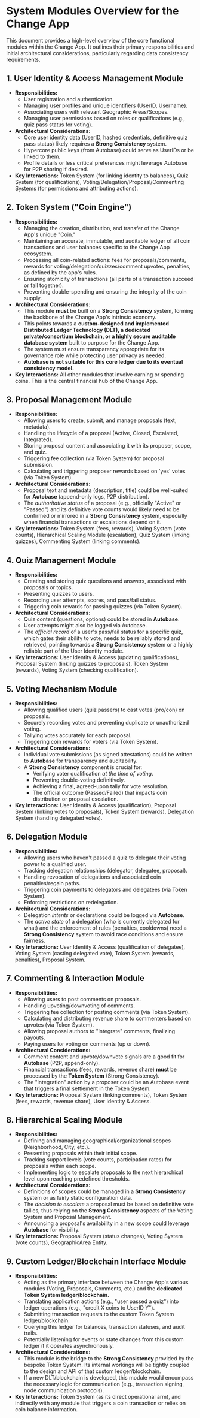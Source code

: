 # System Modules Overview for the Change App

This document provides a high-level overview of the core functional modules within the Change App. It outlines their primary responsibilities and initial architectural considerations, particularly regarding data consistency requirements.

## 1. User Identity & Access Management Module
   - **Responsibilities:**
     - User registration and authentication.
     - Managing user profiles and unique identifiers (UserID, Username).
     - Associating users with relevant Geographic Areas/Scopes.
     - Managing user permissions based on roles or qualifications (e.g., quiz pass status for voting).
   - **Architectural Considerations:**
     - Core user identity data (UserID, hashed credentials, definitive quiz pass status) likely requires a **Strong Consistency** system.
     - Hypercore public keys (from Autobase) could serve as UserIDs or be linked to them.
     - Profile details or less critical preferences might leverage Autobase for P2P sharing if desired.
   - **Key Interactions:** Token System (for linking identity to balances), Quiz System (for qualifications), Voting/Delegation/Proposal/Commenting Systems (for permissions and attributing actions).

## 2. Token System ("Coin Engine")
   - **Responsibilities:**
     - Managing the creation, distribution, and transfer of the Change App's unique "Coin."
     - Maintaining an accurate, immutable, and auditable ledger of all coin transactions and user balances specific to the Change App ecosystem.
     - Processing all coin-related actions: fees for proposals/comments, rewards for voting/delegation/quizzes/comment upvotes, penalties, as defined by the app's rules.
     - Ensuring atomicity of transactions (all parts of a transaction succeed or fail together).
     - Preventing double-spending and ensuring the integrity of the coin supply.
   - **Architectural Considerations:**
     - This module **must** be built on a **Strong Consistency** system, forming the backbone of the Change App's intrinsic economy.
     - This points towards a **custom-designed and implemented Distributed Ledger Technology (DLT), a dedicated private/consortium blockchain, or a highly secure auditable database system** built to purpose for the Change App.
     - The system must ensure transparency appropriate for its governance role while protecting user privacy as needed.
     - **Autobase is not suitable for this core ledger due to its eventual consistency model.**
   - **Key Interactions:** All other modules that involve earning or spending coins. This is the central financial hub of the Change App.

## 3. Proposal Management Module
   - **Responsibilities:**
     - Allowing users to create, submit, and manage proposals (text, metadata).
     - Handling the lifecycle of a proposal (Active, Closed, Escalated, Integrated).
     - Storing proposal content and associating it with its proposer, scope, and quiz.
     - Triggering fee collection (via Token System) for proposal submission.
     - Calculating and triggering proposer rewards based on 'yes' votes (via Token System).
   - **Architectural Considerations:**
     - Proposal text and metadata (description, title) could be well-suited for **Autobase** (append-only logs, P2P distribution).
     - The *authoritative status* of a proposal (e.g., officially "Active" or "Passed") and its definitive vote counts would likely need to be confirmed or mirrored in a **Strong Consistency** system, especially when financial transactions or escalations depend on it.
   - **Key Interactions:** Token System (fees, rewards), Voting System (vote counts), Hierarchical Scaling Module (escalation), Quiz System (linking quizzes), Commenting System (linking comments).

## 4. Quiz Management Module
   - **Responsibilities:**
     - Creating and storing quiz questions and answers, associated with proposals or topics.
     - Presenting quizzes to users.
     - Recording user attempts, scores, and pass/fail status.
     - Triggering coin rewards for passing quizzes (via Token System).
   - **Architectural Considerations:**
     - Quiz content (questions, options) could be stored in **Autobase**.
     - User attempts might also be logged via Autobase.
     - The *official record* of a user's pass/fail status for a specific quiz, which gates their ability to vote, needs to be reliably stored and retrieved, pointing towards a **Strong Consistency** system or a highly reliable part of the User Identity module.
   - **Key Interactions:** User Identity & Access (updating qualifications), Proposal System (linking quizzes to proposals), Token System (rewards), Voting System (checking qualification).

## 5. Voting Mechanism Module
   - **Responsibilities:**
     - Allowing qualified users (quiz passers) to cast votes (pro/con) on proposals.
     - Securely recording votes and preventing duplicate or unauthorized voting.
     - Tallying votes accurately for each proposal.
     - Triggering coin rewards for voters (via Token System).
   - **Architectural Considerations:**
     - Individual vote submissions (as signed attestations) could be written to **Autobase** for transparency and auditability.
     - A **Strong Consistency** component is crucial for:
       - Verifying voter qualification *at the time of voting*.
       - Preventing double-voting definitively.
       - Achieving a final, agreed-upon tally for vote resolution.
       - The official outcome (Passed/Failed) that impacts coin distribution or proposal escalation.
   - **Key Interactions:** User Identity & Access (qualification), Proposal System (linking votes to proposals), Token System (rewards), Delegation System (handling delegated votes).

## 6. Delegation Module
   - **Responsibilities:**
     - Allowing users who haven't passed a quiz to delegate their voting power to a qualified user.
     - Tracking delegation relationships (delegator, delegatee, proposal).
     - Handling revocation of delegations and associated coin penalties/regain paths.
     - Triggering coin payments to delegators and delegatees (via Token System).
     - Enforcing restrictions on redelegation.
   - **Architectural Considerations:**
     - Delegation *intents* or declarations could be logged via **Autobase**.
     - The *active state* of a delegation (who is currently delegated for what) and the enforcement of rules (penalties, cooldowns) need a **Strong Consistency** system to avoid race conditions and ensure fairness.
   - **Key Interactions:** User Identity & Access (qualification of delegatee), Voting System (casting delegated vote), Token System (rewards, penalties), Proposal System.

## 7. Commenting & Interaction Module
   - **Responsibilities:**
     - Allowing users to post comments on proposals.
     - Handling upvoting/downvoting of comments.
     - Triggering fee collection for posting comments (via Token System).
     - Calculating and distributing revenue share to commenters based on upvotes (via Token System).
     - Allowing proposal authors to "integrate" comments, finalizing payouts.
     - Paying users for voting on comments (up or down).
   - **Architectural Considerations:**
     - Comment content and upvote/downvote signals are a good fit for **Autobase** (P2P, append-only).
     - Financial transactions (fees, rewards, revenue share) **must** be processed by the **Token System** (Strong Consistency).
     - The "integration" action by a proposer could be an Autobase event that triggers a final settlement in the Token System.
   - **Key Interactions:** Proposal System (linking comments), Token System (fees, rewards, revenue share), User Identity & Access.

## 8. Hierarchical Scaling Module
   - **Responsibilities:**
     - Defining and managing geographical/organizational scopes (Neighborhood, City, etc.).
     - Presenting proposals within their initial scope.
     - Tracking support levels (vote counts, participation rates) for proposals within each scope.
     - Implementing logic to escalate proposals to the next hierarchical level upon reaching predefined thresholds.
   - **Architectural Considerations:**
     - Definitions of scopes could be managed in a **Strong Consistency** system or as fairly static configuration data.
     - The *decision to escalate* a proposal must be based on definitive vote tallies, thus relying on the **Strong Consistency** aspects of the Voting System and Proposal Management.
     - Announcing a proposal's availability in a new scope could leverage **Autobase** for visibility.
   - **Key Interactions:** Proposal System (status changes), Voting System (vote counts), GeographicArea Entity.

## 9. Custom Ledger/Blockchain Interface Module
   - **Responsibilities:**
     - Acting as the primary interface between the Change App's various modules (Voting, Proposals, Comments, etc.) and the **dedicated Token System ledger/blockchain.**
     - Translating application actions (e.g., "user passed a quiz") into ledger operations (e.g., "credit X coins to UserID Y").
     - Submitting transaction requests to the custom Token System ledger/blockchain.
     - Querying this ledger for balances, transaction statuses, and audit trails.
     - Potentially listening for events or state changes from this custom ledger if it operates asynchronously.
   - **Architectural Considerations:**
     - This module is the bridge to the **Strong Consistency** provided by the bespoke Token System. Its internal workings will be tightly coupled to the design and API of that custom ledger/blockchain.
     - If a new DLT/blockchain is developed, this module would encompass the necessary logic for communication (e.g., transaction signing, node communication protocols).
   - **Key Interactions:** Token System (as its direct operational arm), and indirectly with any module that triggers a coin transaction or relies on coin balance information.